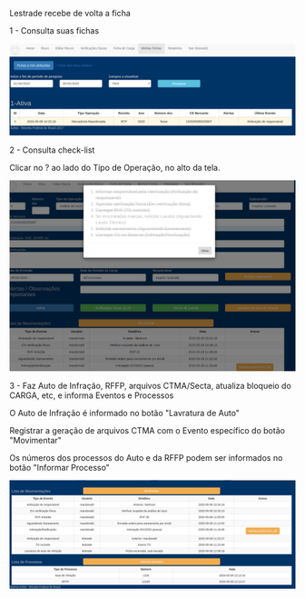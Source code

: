 Lestrade recebe de volta a ficha

1 - Consulta suas fichas

![Equipe SY](../../images/Yc1.png)

2 - Consulta check-list

Clicar no ? ao lado do Tipo de Operação, no alto da tela.

![Equipe SY](../../images/Yc2.png)

3 - Faz Auto de Infração, RFFP, arquivos CTMA/Secta, atualiza bloqueio do CARGA, etc,
 e informa Eventos e Processos

O Auto de Infração é informado no botão "Lavratura de Auto"

Registrar a geração de arquivos CTMA com o Evento específico do botão "Movimentar" 

Os números dos processos do Auto e da RFFP podem ser informados no botão "Informar Processo" 

![Equipe SY](../../images/Yc3.png)


